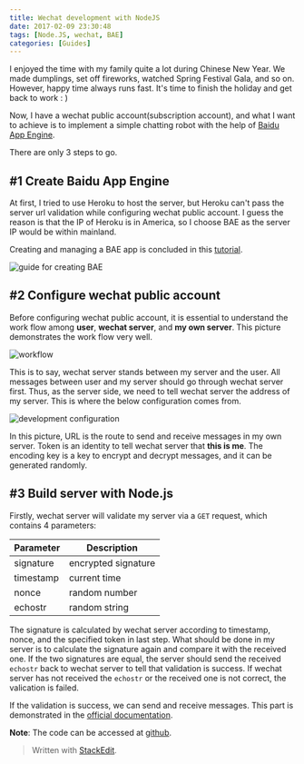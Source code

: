 ```yaml
---
title: Wechat development with NodeJS
date: 2017-02-09 23:30:48
tags: [Node.JS, wechat, BAE]
categories: [Guides]
---
```


I enjoyed the time with my family quite a lot during Chinese New Year. We made dumplings,  set off fireworks, watched Spring Festival Gala, and so on. However, happy time always runs fast. It's time to finish the holiday and get back to work : )

Now, I have a wechat public account(subscription account), and what I want to achieve is to implement a simple chatting robot with the help of [Baidu App Engine](https://cloud.baidu.com/product/bae.html).

There are only 3 steps to go.

## #1 Create Baidu App Engine

At first, I tried to use Heroku to host the server, but Heroku can't pass the server url validation while configuring wechat public account. I guess the reason is that the IP of Heroku is in America, so I choose BAE as the server IP would be within mainland.

Creating and managing a BAE app is concluded in this [tutorial](https://cloud.baidu.com/doc/BAE/GUIGettingStarted.html). 

![guide for creating BAE](BAE-guide.png)


## #2 Configure wechat public account

Before configuring wechat public account, it is essential to understand the work flow among **user**, **wechat server**, and **my own server**. This picture demonstrates the work flow very well.

![workflow](workflow.png)

This is to say, wechat server stands between my server and the user. All messages between user and my server should go through wechat server first. Thus, as the server side, we need to tell wechat server the address of my server. This is where the below configuration comes from.

![development configuration](config.png)

In this picture, URL is the route to send and receive messages in my own server. Token is an identity to tell wechat server that **this is me**. The encoding key is a key to encrypt and decrypt messages, and it can be generated randomly.

## #3 Build server with Node.js

Firstly, wechat server will validate my server via a `GET` request, which contains 4 parameters: 

| Parameter      | Description         |
| -------------- | ------------------- |
| signature      | encrypted signature |
| timestamp      | current time        |
| nonce          | random number       |
| echostr        | random string       |

The signature is calculated by wechat server according to timestamp, nonce, and the specified token in last step. What should be done in my server is to calculate the signature again and compare it with the received one. If the two signatures are equal, the server should send the received `echostr` back to wechat server to tell that validation is success. If wechat server has not received the `echostr` or the received one is not correct, the valication is failed.

If the validation is success, we can send and receive messages. This part is demonstrated in the [official documentation](http://mp.weixin.qq.com/wiki/17/f298879f8fb29ab98b2f2971d42552fd.html).

**Note**: The code can be accessed at [github](https://github.com/xiangxianzui/wechat-nodejs).


> Written with [StackEdit](https://stackedit.io/).